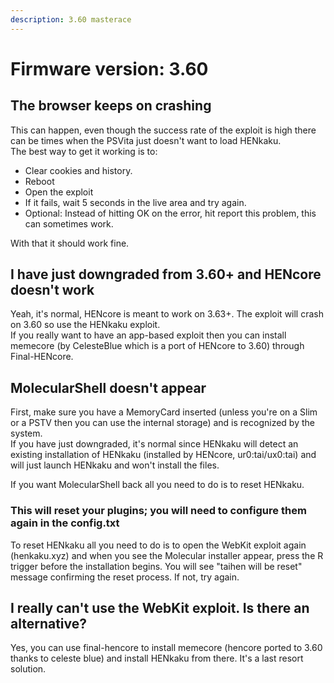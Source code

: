 ```yaml
---
description: 3.60 masterace
---
```


# Firmware version: 3.60

## The browser keeps on crashing

This can happen, even though the success rate of the exploit is high there can be times when the PSVita just doesn't want to load HENkaku.  
The best way to get it working is to:

* Clear cookies and history.
* Reboot
* Open the exploit
* If it fails, wait 5 seconds in the live area and try again.
* Optional: Instead of hitting OK on the error, hit report this problem, this can sometimes work.

With that it should work fine.

## I have just downgraded from 3.60+ and HENcore doesn't work

Yeah, it's normal, HENcore is meant to work on 3.63+. The exploit will crash on 3.60 so use the HENkaku exploit.  
If you really want to have an app-based exploit then you can install memecore \(by CelesteBlue which is a port of HENcore to 3.60\) through Final-HENcore.

## MolecularShell doesn't appear

First, make sure you have a MemoryCard inserted \(unless you're on a Slim or a PSTV then you can use the internal storage\) and is recognized by the system.  
If you have just downgraded, it's normal since HENkaku will detect an existing installation of HENkaku \(installed by HENcore, ur0:tai/ux0:tai\) and will just launch HENkaku and won't install the files.

If you want MolecularShell back all you need to do is to reset HENkaku.

### This will reset your plugins; you will need to configure them again in the config.txt

To reset HENkaku all you need to do is to open the WebKit exploit again \(henkaku.xyz\) and when you see the Molecular installer appear, press the R trigger before the installation begins. You will see "taihen will be reset" message confirming the reset process. If not, try again.

## I really can't use the WebKit exploit. Is there an alternative?

Yes, you can use final-hencore to install memecore \(hencore ported to 3.60 thanks to celeste blue\) and install HENkaku from there. It's a last resort solution.


